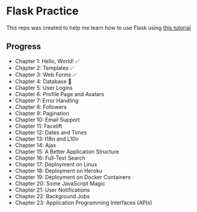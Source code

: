 # Flask Practice
This repo was created to help me learn how to use Flask using [this tutorial](https://blog.miguelgrinberg.com/post/the-flask-mega-tutorial-part-i-hello-world)

## Progress
* Chapter 1: Hello, World! :white_check_mark:
* Chapter 2: Templates :white_check_mark:
* Chapter 3: Web Forms :white_check_mark:
* Chapter 4: Database :construction:
* Chapter 5: User Logins
* Chapter 6: Profile Page and Avatars
* Chapter 7: Error Handling
* Chapter 8: Followers
* Chapter 9: Pagination
* Chapter 10: Email Support
* Chapter 11: Facelift
* Chapter 12: Dates and Times
* Chapter 13: I18n and L10n
* Chapter 14: Ajax
* Chapter 15: A Better Application Structure
* Chapter 16: Full-Text Search
* Chapter 17: Deployment on Linux
* Chapter 18: Deployment on Heroku
* Chapter 19: Deployment on Docker Containers
* Chapter 20: Some JavaScript Magic
* Chapter 21: User Notifications
* Chapter 22: Background Jobs
* Chapter 23: Application Programming Interfaces (APIs)